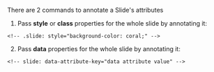 
There are 2 commands to annotate a Slide's attributes

1.   Pass **style** or **class** properties for the whole slide by annotating it:
```
<!-- .slide: style="background-color: coral;" -->
```

2. Pass **data** properties for the whole slide by annotating it:
```
<!-- slide: data-attribute-key="data attribute value" -->
```

